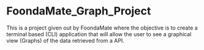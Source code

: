 # FoondaMate_Graph_Project
This is a project given out by FoondaMate where the objective is to create a terminal based (CLI) application that will allow the user to see a graphical view (Graphs) of the data retrieved from a API.

